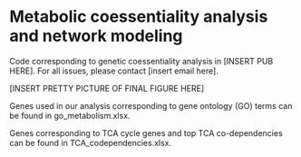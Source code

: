 # Metabolic coessentiality analysis and network modeling

Code corresponding to genetic coessentiality analysis in [INSERT PUB HERE]. For all issues, please contact [insert email here].

[INSERT PRETTY PICTURE OF FINAL FIGURE HERE]

Genes used in our analysis corresponding to gene ontology (GO) terms can be found in go_metabolism.xlsx.

Genes corresponding to TCA cycle genes and top TCA co-dependencies can be found in TCA_codependencies.xlsx.
